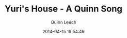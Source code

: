 ---
layout: project
title:  Yuri's House - A Quinn Song
date:   2014-04-15 16:54:46
author: Quinn Leech
img: portfolio_10.jpg
thumb: thumb02.jpg
soundcloud: https://api.soundcloud.com/tracks/141117168
carousel:
- single01.jpg
- single02.jpg
- single03.jpg
---